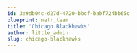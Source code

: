 ```yaml
---
id: 3a9db04c-d27d-4720-bbcf-babf724bb65c
blueprint: netr_team
title: 'Chicago Blackhawks'
author: little_admin
slug: chicago-blackhawks
---
```

